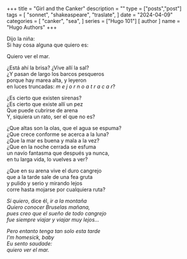 +++
title = "Girl and the Canker"
description = ""
type = ["posts","post"]
tags = [
    "sonnet",
    "shakeaspeare",
    "traslate",
       ]
date = "2024-04-09"
categories = [
    "canker",
    "sea",
]
series = ["Hugo 101"]
[ author ]
  name = "Hugo Authors"
+++

Dijo la niña:  
Si hay cosa alguna que quiero es:  

Quiero ver el mar.  

¿Está ahí la brisa? ¿Vive allí la sal?  
¿Y pasan de largo los barcos pesqueros  
porque hay marea alta, y leyeron  
en luces truncadas: _m e j o r n o a t r a c a r_?  

¿Es cierto que existen sirenas?  
¿Es cierto que existe allí un pez  
Que puede cubrirse de arena  
Y, siquiera un rato, ser el que no es?  

¿Que  altas son la olas, que el agua se espuma?  
¿Que crece conforme se acerca a la luna?  
¿Que la mar es buena y mala a la vez?  
¿Que en la noche cerrada se esfuma  
un navío fantasma que después ya nunca,  
en tu larga vida, lo vuelves a ver?  

¿Que en su arena vive el duro cangrejo  
que a la tarde sale de una fea gruta  
y pulido y serio y mirando lejos  
corre hasta mojarse por cualquiera ruta?  

_Si quiero_, dice él, _ir a la montaña  
Quiero conocer Bruselas mañana,  
pues creo que el sueño de todo cangrejo  
fue siempre viajar y viajar muy lejos..._

_Pero entanto tenga tan solo esta tarde  
I'm homesick, baby  
Eu sento saudade:  
quiero ver el mar._  

